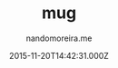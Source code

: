 ---
title: mug
github: 'https://github.com/nandomoreirame/mug'
demo: 'http://nandomoreira.me/mug/'
author: nandomoreira.me
ssg:
  - Jekyll
cms:
  - No Cms
date: 2015-11-20T14:42:31.000Z
github_branch: master
description: "\U0001F48E mug Jekyll theme"
stale: true
---